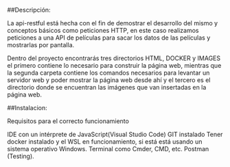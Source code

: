##Descripción:

La api-restful está hecha con el fin de demostrar el desarrollo del mismo y conceptos básicos como peticiones HTTP, en este caso realizamos peticiones a una API de películas para sacar los datos de las películas y mostrarlas por pantalla.


Dentro del proyecto encontrarás tres directorios HTML, DOCKER y IMAGES el primero contiene lo necesario para construir la página web,
mientras que la segunda carpeta contiene los comandos necesarios para levantar un servidor web y poder mostrar la página web desde ahí y el tercero es el directorio donde se encuentran las imágenes que van insertadas en la página web.


##Instalacion:

Requisitos para el correcto funcionamiento

IDE con un intérprete de JavaScript(Visual Studio Code)
GIT instalado
Tener docker instalado y el WSL en funcionamiento, si está está usando un sistema operativo Windows.
Terminal como Cmder, CMD, etc.
Postman (Testing).

